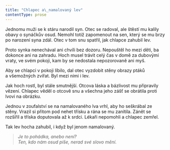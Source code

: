 ```yaml
---
title: "Chlapec a\_namalovaný lev"
contentType: prose
---
```


<section>

Jednomu muži se k stáru narodil syn. Otec se radoval, ale štěstí mu kalily obavy o synáčkův osud. Nemohl totiž zapomenout na sen, který se mu brzy po narození syna zdál. Otec v tom snu spatřil, jak chlapce zahubil lev.

Proto synka nenechával ani chvíli bez dozoru. Nepouštěl ho mezi děti, ba dokonce ani na zahradu. Hoch musel trávit celý čas v domě za dubovými vraty, ve svém pokoji, kam by se nedostala nepozorovaně ani myš.

Aby se chlapci v pokoji líbilo, dal otec vyzdobit stěny obrazy ptáků a všemožných zvířat. Byl mezi nimi i lev.

Jak hoch rostl, byl stále smutnější. Otcova láska a bázlivost mu připravily vězení. Chlapec věděl o otcově snu a všechna jeho zášť se obrátila proti lvovi na obrázku.

Jednou v zoufalství se na namalovaného lva vrhl, aby ho seškrábal ze stěny. Vrazil si přitom pod nehet třísku a rána se mu zanítila. Zánět se rozšířil a tříska doputovala až k srdci. Lékaři nepomohli a chlapec zemřel.

Tak lev hocha zahubil, i když byl jenom namalovaný.

</section>

<section>

> _Je to pohádka, anebo není?  
> Ten, kdo nám osud píše, nerad své slovo mění._

</section>
